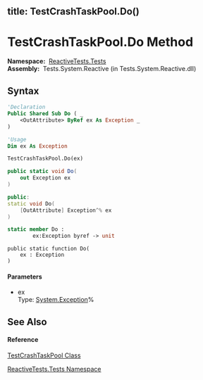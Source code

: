 title: TestCrashTaskPool.Do()
---
# TestCrashTaskPool.Do Method

**Namespace:**  [ReactiveTests.Tests](ReactiveTests.Tests\ReactiveTests.Tests.md)  
**Assembly:**  Tests.System.Reactive (in Tests.System.Reactive.dll)

## Syntax

```vb
'Declaration
Public Shared Sub Do ( _
    <OutAttribute> ByRef ex As Exception _
)
```

```vb
'Usage
Dim ex As Exception

TestCrashTaskPool.Do(ex)
```

```csharp
public static void Do(
    out Exception ex
)
```

```c++
public:
static void Do(
    [OutAttribute] Exception^% ex
)
```

```fsharp
static member Do : 
        ex:Exception byref -> unit 
```

```jscript
public static function Do(
    ex : Exception
)
```

#### Parameters

- ex  
  Type: [System.Exception](https://msdn.microsoft.com/en-us/library/c18k6c59)%

## See Also

#### Reference

[TestCrashTaskPool Class](TestCrashTaskPool\TestCrashTaskPool.md)

[ReactiveTests.Tests Namespace](ReactiveTests.Tests\ReactiveTests.Tests.md)





